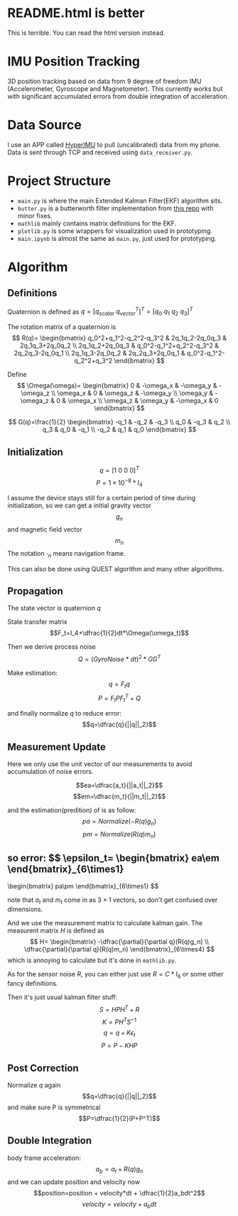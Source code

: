 # README.html is better
This is terrible. You can read the html version instead.

# IMU Position Tracking
3D position tracking based on data from 9 degree of freedom IMU (Accelerometer, Gyroscope and Magnetometer). This currently works but with significant accumulated errors from double integration of acceleration.

# Data Source
I use an APP called [HyperIMU](https://play.google.com/store/apps/details?id=com.ianovir.hyper_imu) to pull (uncalibrated) data from my phone. Data is sent through TCP and received using `data_receiver.py`.

# Project Structure
- `main.py` is where the main Extended Kalman Filter(EKF) algorithm sits.
- `butter.py` is a butterworth filter implementation from [this repo](https://github.com/keikun555/Butter) with minor fixes.
- `mathlib` mainly contains matrix definitions for the EKF.
- `plotlib.py` is some wrappers for visualization used in prototyping.
- `main.ipynb` is almost the same as `main.py`, just used for prototyping.

# Algorithm
## Definitions
Quaternion is defined as $q=[q_{scalar}\ q_{vector}^T]^T=[q_0\ q_1\ q_2\ q_3]^T$

The rotation matrix of a quaternion is
$$
R(q)=
\begin{bmatrix}
    q_0^2+q_1^2-q_2^2-q_3^2 & 2q_1q_2-2q_0q_3 & 2q_1q_3+2q_0q_2 \\
    2q_1q_2+2q_0q_3 & q_0^2-q_1^2+q_2^2-q_3^2 & 2q_2q_3-2q_0q_1 \\
    2q_1q_3-2q_0q_2 & 2q_2q_3+2q_0q_1 & q_0^2-q_1^2-q_2^2+q_3^2
\end{bmatrix}
$$

Define
$$
\Omega(\omega)=
\begin{bmatrix}
    0 & -\omega_x & -\omega_y & -\omega_z \\
    \omega_x & 0 & \omega_z & -\omega_y \\
    \omega_y & -\omega_z & 0 & \omega_x \\
    \omega_z & \omega_y & -\omega_x & 0
\end{bmatrix}
$$

$$
G(q)=\frac{1}{2}
\begin{bmatrix}
    -q_1 & -q_2 & -q_3 \\
    q_0 & -q_3 & q_2 \\
    q_3 & q_0 & -q_1 \\
    -q_2 & q_1 & q_0
\end{bmatrix}
$$

## Initialization
$$q=[1\ 0\ 0\ 0]^T$$
$$P=1\times10^{-8}*I_4$$

I assume the device stays still for a certain period of time during initialization, so we can get a initial gravity vector 
$$g_n$$ 
and magnetic field vector
$$m_n$$
The notation $\cdot_n$ means navigation frame.

This can also be done using QUEST algorithm and many other algorithms.


## Propagation
The state vector is quaternion $q$

State transfer matrix 
$$F_t=I_4+\dfrac{1}{2}dt*\Omega(\omega_t)$$

Then we derive process noise 
$$Q=(GyroNoise*dt)^2*GG^T$$

Make estimation:
$$q=F_tq$$
$$P=F_tPF_t^T+Q$$

and finally normalize $q$ to reduce error:
$$q=\dfrac{q}{||q||_2}$$

## Measurement Update

Here we only use the unit vector of our measurements to avoid accumulation of noise errors.

$$ea=\dfrac{a_t}{||a_t||_2}$$
$$em=\dfrac{m_t}{||m_t||_2}$$

and the estimation(predition) of is as follow:
$$pa=Normalize(-R(q)g_n)$$
$$pm=Normalize(R(q)m_n)$$

so error:
$$
\epsilon_t=
\begin{bmatrix}
    ea\\em
\end{bmatrix}_{6\times1}
-
\begin{bmatrix}
    pa\\pm
\end{bmatrix}_{6\times1}
$$

note that $a_t$ and $m_t$ come in as $3\times1$ vectors, so don't get confused over dimensions.

And we use the measurement matrix to calculate kalman gain. The measurent matrix $H$ is defined as
$$
H=
\begin{bmatrix}
  -\dfrac{\partial}{\partial q}(R(q)g_n) \\
  \dfrac{\partial}{\partial q}(R(q)m_n)
\end{bmatrix}_{6\times4}
$$
which is annoying to calculate but it's done in `mathlib.py`.

As for the sensor noise $R$, you can either just use $R=C*I_6$ or some other fancy definitions.

Then it's just usual kalman filter stuff:
$$S=HPH^T+R$$
$$K=PH^TS^{-1}$$
$$q=q+K\epsilon_t$$
$$P=P-KHP$$

## Post Correction

Normalize $q$ again
$$q=\dfrac{q}{||q||_2}$$
and make sure P is symmetrical
$$P=\dfrac{1}{2}(P+P^T)$$

## Double Integration

body frame acceleration:
$$a_b=a_t+R(q)g_n$$
and we can update position and velocity now
$$position=position + velocity*dt + \dfrac{1}{2}a_bdt^2$$
$$velocity=velocity+a_bdt$$